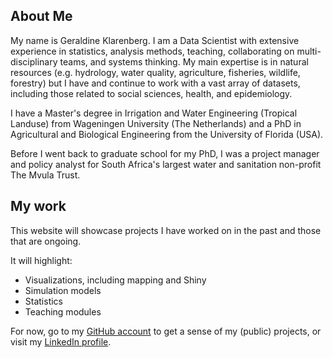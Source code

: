 
## About Me

My name is Geraldine Klarenberg. I am a Data Scientist with extensive experience in statistics, analysis methods, teaching, collaborating on multi-disciplinary teams, and systems thinking. My main expertise is in natural resources (e.g. hydrology, water quality, agriculture, fisheries, wildlife, forestry) but I have and continue to work with a vast array of datasets, including those related to social sciences, health, and epidemiology.  

I have a Master's degree in Irrigation and Water Engineering (Tropical Landuse) from Wageningen University (The Netherlands) and a PhD in Agricultural and Biological Engineering from the University of Florida (USA).

Before I went back to graduate school for my PhD, I was a project manager and policy analyst for South Africa's largest water and sanitation non-profit The Mvula Trust.

## My work

This website will showcase projects I have worked on in the past and those that are ongoing.

It will highlight:
- Visualizations, including mapping and Shiny
- Simulation models
- Statistics
- Teaching modules

For now, go to my [GitHub account](https://github.com/gklarenberg) to get a sense of my (public) projects, or visit my [LinkedIn profile](https://www.linkedin.com/in/geraldineklarenberg/).